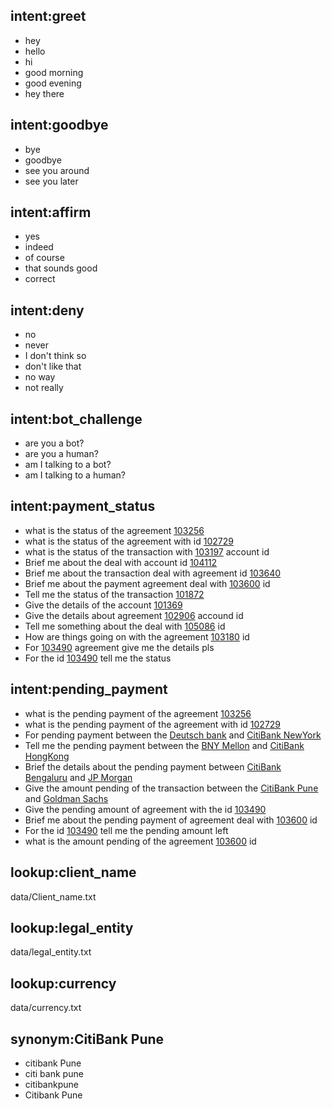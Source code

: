 ## intent:greet
- hey
- hello
- hi
- good morning
- good evening
- hey there

## intent:goodbye
- bye
- goodbye
- see you around
- see you later

## intent:affirm
- yes
- indeed
- of course
- that sounds good
- correct

## intent:deny
- no
- never
- I don't think so
- don't like that
- no way
- not really

## intent:bot_challenge
- are you a bot?
- are you a human?
- am I talking to a bot?
- am I talking to a human?

## intent:payment_status
- what is the status of the agreement [103256](account_id)
- what is the status of the agreement with id [102729](account_id)
- what is the status of the transaction with [103197](account_id) account id
- Brief me about the deal with account id [104112](account_id)
- Brief me about the transaction deal with agreement id [103640](account_id) 
- Brief me about the payment agreement deal with [103600](account_id) id
- Tell me the status of the transaction [101872](account_id)
- Give the details of the account [101369](account_id)
- Give the details about agreement [102906](account_id) accound id
- Tell me something about the deal with [105086](account_id) id
- How are things going on with the agreement [103180](account_id) id
- For [103490](account_id) agreement give me the details pls
- For the id [103490](account_id) tell me the status 


## intent:pending_payment
- what is the pending payment of the agreement [103256](account_id)
- what is the pending payment of the agreement with id [102729](account_id)
- For pending payment between the [Deutsch bank](client_name) and [CitiBank NewYork](legal_entity) 
- Tell me the pending payment between the [BNY Mellon](client_name) and [CitiBank HongKong](legal_entity)
- Brief the details about the pending payment between [CitiBank Bengaluru](legal_entity) and [JP Morgan](client_name)
- Give the amount pending of the transaction between the [CitiBank Pune](legal_entity) and [Goldman Sachs](client_name)
- Give the pending amount of agreement with the id [103490](account_id)
- Brief me about the pending payment of agreement deal with [103600](acoount_id) id
- For the id [103490](account_id) tell me the pending amount left
- what is the amount pending of the agreement [103600](account_id) id




## lookup:client_name
   data/Client_name.txt

## lookup:legal_entity
   data/legal_entity.txt

## lookup:currency
   data/currency.txt

## synonym:CitiBank Pune
- citibank Pune
- citi bank pune
- citibankpune
- Citibank Pune